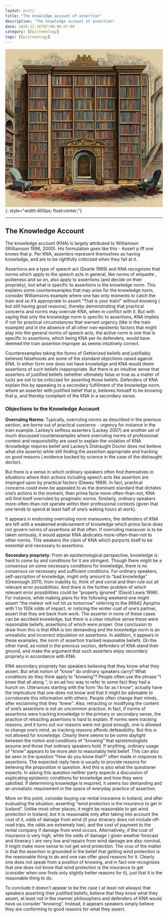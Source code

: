 ```yaml
---
layout: posts
title: "The knowledge account of assertion"
description: "The knowledge account of assertion"
date: 2020-12-16T07:00:00-07:00
category: [Epistemology]
tags: [Epistemology]
---
```

![TE image](/images/kna.jfif){: style="width:400px; float:center;"}

---

## The Knowledge Account

The knowledge account (KNA) is largely attributed to Williamson (Williamson 1996, 2000). His formulation goes like this - Assert p iff one knows that p. Per KNA, asserters represent themselves as having knowledge, and are to be rightfully criticized when they fail at it. 

Assertions are a type of speech act (Searle 1969) and KNA recognizes that norms which apply to the speech acts in general, like norms of etiquette , politeness and so on, also apply to assertions (and decide on their propriety), but what is specific to assertions is the knowledge norm. This explains some counterexamples that may arise for the knowledge norm, consider Williamsons example where one has only moments to catch the train and so it’s appropriate to assert “That is your train!” without knowing ( but still having good reasons), thereby demonstrating that practical concerns and norms may overrule KNA, when in conflict with it. But with saying that only the knowledge norm is specific to assertions, KNA implies if not for practical circumstances that warrant urgency (like in the train example) and in the absence of all other non-epistemic factors that might play into the general norms of speech acts, the active norm is one that is specific to assertions, which being KNA per its defenders, would have deemed the train assertion improper as seems intuitively correct.

Counterexamples taking the forms of Gettierized beliefs and justifiably believed falsehoods are some of the standard objections raised against KNA. In either form one does not have knowledge and KNA would deem assertions of such beliefs inappropriate. But there is an intuitive sense that asserters of justified beliefs (whether ultimately false or true as a matter of luck) are not to be criticized for asserting those beliefs. Defenders of KNA explain this by appealing to a secondary fulfillment of the knowledge norm, where an asserter with justified belief that p, believes himself to be knowing that p, and thereby compliant of the KNA in a secondary sense. 

### Objections to the Knowledge Account

**Overruling Norms**: Typically, overruling norms as described in the previous section, are borne out of practical concerns - urgency for instance in the train example. Lackey’s selfless asserters (Lackey 2007) are another set of much discussed counterexamples where overruling norms of  professional context and responsibility are used to explain the violation of KNA (knowledge requires belief and Lackey’s Distraught Doctor does not believe what she asserts) while still finding the assertion appropriate and tracking on good reasons ( evidence backed by science in the case of the distraught doctor). 

But there is a sense in which ordinary speakers often find themselves in situations where their actions including speech acts like assertion are impinged upon by practical factors (Dewey 1999). In fact, practical concerns could even be appealed to as the dominant standard that dictates one’s actions in the moment, then prima facie more-often-than-not, KNA will find itself overruled by pragmatic norms. Similarly, ordinary speakers more-often-than-not operate within their professional contexts (given that one tends to spend at least half of one’s waking hours at work).

It appears in endorsing overruling norm maneuvers, the defenders of KNA are left with a weakened endorsement of knowledge which prima facie does not govern norms of assertions all that often. If overruling maneuver is to be taken seriously, it would appear KNA abdicates more-often-than-not to other norms. This weakens the claim of KNA which purports itself to be essential and necessary to assertions.

**Secondary propriety**: From an epistemological perspective, knowledge is hard to come by and conditions for it are stringent. Though there might be a consensus on some necessary conditions for knowledge, there is no consensus on necessary and sufficient conditions. For ordinary speakers, self-ascription of knowledge, might only amount to “bad knowledge” (Greenough 2011), from inability to, think of and corral and then rule out all relevant error possibilities. And there is the further problem of which relevant error possibilities could be “properly ignored” (David Lewis 1996). For instance, while making plans for the following weekend one might assert “the meteor will not hit us tomorrow” referring to the 99942 Apophis with 1 to 150k odds of impact, or noticing the winter coat of one’s partner, assert that they are back from work. The asserter in none of these cases can be ascribed knowledge, but there is a clear intuitive sense these were reasonable beliefs, assertions of which were proper. One conclusion to draw from this is that KNA is too demanding and the knowledge norm is an unrealistic and incorrect stipulation on assertions. In addition, it appears in these examples, the norm of assertion tracked reasonable beliefs. On the other hand, as noted in the previous section, defenders of KNA stand their ground, and make the argument that such asserters enjoy secondary propriety in accordance with KNA. 

KNA secondary propriety has speakers believing that they know what they assert. But what notion of “know” do ordinary speakers carry? What conditions do they think apply to “knowing”? People often use the phrase “I knew that all along “, in an ad hoc way to refer to some fact they had a hunch on. Utterances starting with the form “As far as I know”, actually have the implicature that one does not know and that it might be advisable to corroborate this information with others. People often change their minds, after exclaiming that they “knew”. Also, retracting or modifying the content of one’s assertions is not an uncommon practice. In fact, if norms of assertions were tracking knowledge in the primary or secondary sense, the practice of retracting assertions is hard to explain. If norms were tracking reasons, and it turns out our reasons were not good enough, one is allowed to change one’s mind, as tracking reasons affords defeasibility. But this is not allowed for knowledge. Clearly there seems to be some daylight between the notion and conditions of “knowing” that epistemologists assume and those that ordinary speakers hold. If anything, ordinary usage of “know” appears to be more akin to reasonably held belief. This can also be seen in the question “How do you know that?” often made in response to assertions. The expected reply here is usually to provide reasons for believing the proposition in question. And this is also what the questioner expects. In asking this question neither party expects a discussion of explicating epistemic conditions for knowledge and how they were satisfied. If determining knowledge is required, it seems too demanding and an unrealistic requirement in the space of everyday practice of assertion.

More on this point, consider buying car rental insurance in Iceland, and after evaluating the situation, asserting “wind protection is the insurance to get in Iceland”. Unlike most other places, it might be reasonable to get wind protection in Iceland, but it is reasonable only after taking into account the cost of it, odds of damage from wind (if your itinerary does not include off-road trips, the odds are extremely low), and the cost of payment to the rental company if damage from wind occurs. Alternatively, if the cost of insurance is very high, while the odds of damage ( given weather forecast and itinerary ) are very low and repairs from wind damage are also nominal, it might make more sense to not get wind protection. The crux of the matter is that the assertion is grounded in the belief that getting wind protection is the reasonable thing to do and one can offer good reasons for it. Clearly one does not speak from a position of knowing, and in fact one recognizes that one does not know that wind protection is the insurance to get (consider when one finds only slightly better reasons for it), just that it is the reasonable thing to do.

To conclude it doesn't appear to be the case ( at least not always) that speakers asserting their justified beliefs, believe that they know what they assert, at least not in the manner philosophers and defenders of KNA would have us consider “knowing”. Instead, it appears speakers simply believe they are conforming to good reasons for what they assert.  

